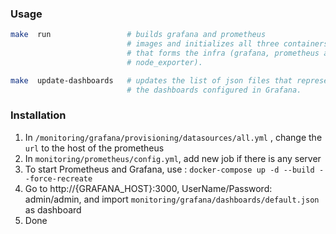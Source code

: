 ### Usage

```sh
make  run                 # builds grafana and prometheus 
                          # images and initializes all three containers 
                          # that forms the infra (grafana, prometheus and 
                          # node_exporter).  

make  update-dashboards   # updates the list of json files that represent
                          # the dashboards configured in Grafana.

```

### Installation

1. In `/monitoring/grafana/provisioning/datasources/all.yml` , change the `url` to the host of the prometheus
2. In `monitoring/prometheus/config.yml`, add new job if there is any server
3. To start Prometheus and Grafana, use : ```docker-compose up -d --build --force-recreate``` 
4. Go to  http://{GRAFANA_HOST}:3000, UserName/Password: admin/admin, and import `monitoring/grafana/dashboards/default.json`
as dashboard
5. Done
